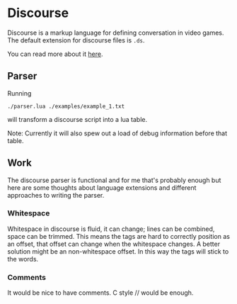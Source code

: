 # Discourse

Discourse is a markup language for defining conversation in video games. The default extension for discourse files is `.ds`.

You can read more about it [here](http://howtomakeanrpg.com/a/rpg-dialog-language-discourse.html).

## Parser

Running

`./parser.lua ./examples/example_1.txt`

will transform a discourse script into a lua table.

Note: Currently it will also spew out a load of debug information before that table.

## Work

The discourse parser is functional and for me that's probably enough but here are some thoughts about language extensions and different approaches to writing the parser.

### Whitespace

Whitespace in discourse is fluid, it can change; lines can be combined, space can be trimmed. This means the tags are hard to correctly position as an offset, that offset can change when the whitespace changes. A better solution might be an non-whitespace offset. In this way the tags will stick to the words.

### Comments

It would be nice to have comments. C style // would be enough.
